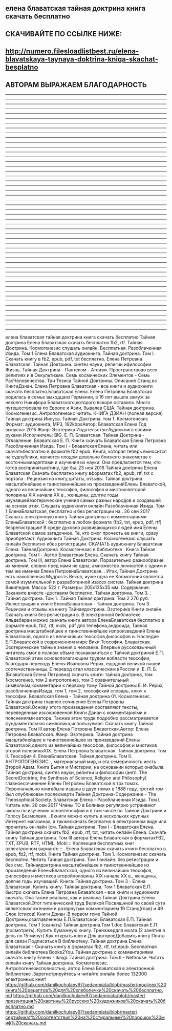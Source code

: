 елена блаватская тайная доктрина книга скачать бесплатно
--------------------------------------------------
СКАЧИВАЙТЕ ПО ССЫЛКЕ НИЖЕ:
--------------------------------------------------
http://numero.filesloadlistbest.ru/elena-blavatskaya-taynaya-doktrina-kniga-skachat-besplatno
--------------------------------------------------
АВТОРАМ ВЫРАЖАЕМ БЛАГОДАРНОСТЬ
--------------------------------------------------
--------------------------------------------------
--------------------------------------------------
--------------------------------------------------
--------------------------------------------------
--------------------------------------------------
--------------------------------------------------
--------------------------------------------------
--------------------------------------------------
--------------------------------------------------
--------------------------------------------------
--------------------------------------------------
--------------------------------------------------
--------------------------------------------------
--------------------------------------------------
--------------------------------------------------
--------------------------------------------------
--------------------------------------------------
--------------------------------------------------
--------------------------------------------------
--------------------------------------------------
--------------------------------------------------
--------------------------------------------------
--------------------------------------------------
--------------------------------------------------
--------------------------------------------------
--------------------------------------------------
--------------------------------------------------
--------------------------------------------------
--------------------------------------------------
--------------------------------------------------
--------------------------------------------------
--------------------------------------------------
--------------------------------------------------
--------------------------------------------------
--------------------------------------------------
--------------------------------------------------
--------------------------------------------------
--------------------------------------------------
--------------------------------------------------
--------------------------------------------------
--------------------------------------------------
--------------------------------------------------
--------------------------------------------------
--------------------------------------------------
--------------------------------------------------
--------------------------------------------------
--------------------------------------------------
--------------------------------------------------
--------------------------------------------------
--------------------------------------------------
елена блаватская тайная доктрина книга скачать бесплатно Тайная доктрина Елена Блаватская скачать бесплатно fb2, rtf. Тайная Доктрина. Космогенезис слушать онлайн. Бесплатная. Разоблаченная Изида. Том 1 Елена Блаватская аудиокнига. Тайная доктрина. Том I. Скачать книгу в fb2, epub, pdf, txt бесплатно. Елена Петровна Блаватская. Тайная Доктрина. синтез науки, религии ифилософии  Жизнь. Тайная Доктрина - Пантеизм - Атеизм. Пространствово всех религиях и в Оккультизме. Семь космических Элементов - Семь РасЧеловечества. Три Тезиса Тайной Доктрины. Описание Станц из КнигиДзиан. Елена Петровна Блаватская - все книги и аудиокниги скачать бесплатно.Блаватская Елена. Елена Петровна Блаватская родилась в семье выходцаиз Германии, в 16 лет вышла замуж за некоего Никифора Блаватского,которого вскоре оставила. Много путешествовала по Европе и Азии, бывалав США. Тайная доктрина. Космогенезис. Антропогенезис читать. КНИГА ДЗИАН (полная версия)  Тайная доктрина Иисуса. Тайная Доктрина. том 1. Космогенезис Формат: аудиокнига, MP3, 192kbpsАвтор: Блаватская Елена Год выпуска: 2015 Жанр: Эзотерика Издательство:Аудиокнига своими руками Исполнитель: BIG. Е. П. Блаватская. Тайная Доктрина - Оглавление. Блаватская Е. П. Книги скачать  Блаватская Елена Петровна
Разоблаченная Изида. Том I - Блаватская Елена, читать или скачатьбесплатно в формате fb2 epub.  Книга, которая теперь выносится на судпублики, является плодом довольно близкого знакомства с восточнымиадептами и изучения их науки. Она предлагается тем, кто готов воспринятьистину, где бы. 23 ноя 2016  Тайная доктрина Елена Блаватская  Скачать бесплатно книгу вформатах fb2, epub, rtf, txt с портала . Рецензия на книгу,цитаты, отзывы. Тайная доктрина  масштабнейшее и таинственнейшее из произведенийЕлены Блаватской, одного из величайших теософов, философов и мистиковвторой половины XIX  начала XX в., женщины, долгие годы изучавшейэзотерические учения самых разных народов  и создавшей на основе этих. Слушать аудиокниги онлайн  Разоблаченная Изида. Том 1 ЕленаБлаватская, бесплатно и без регистрации на . 26 сен 2017  Скачать электронную книгу Тайная доктрина с комментариями ЕленыБлаватской : бесплатно в любом формате (fb2, txt, epub, pdf, rtf) безрегистрации! В среде духовно развивающихся людей имя Елены Блаватской самое загадочное. Те, кто смог прочесть ее книги, сразу приобретают. Аудиокнига Тайная Доктрина. Космогенезис слушать онлайн бесплатно ибез регистрации.  СКАЧАТЬ аудиокнигу Блаватская Елена: ТайнаяДоктрина. Космогенезис в библиотеке . Книга Тайная доктрина. Том I - Автор Блаватская Елена. Скачать книгу Тайная доктрина. Том III, автор Елена Блаватская. Поразительно разнообразие их мнений, словно пред нами не одна, амножество личностей с одним и тем же именем Елена ПетровнаБлаватская. . Итак, Тайная Доктрина есть накопленная Мудрость Веков, иуже одна ее Космогония является самой изумительной и разработанной извсех систем. Тайная доктрина  Википедия. Масса: 522 г. Размеры: 205x135x35 мм. Содержание. Закажите вместе -доставим бесплатно. Тайная доктрина. Том 3. . Тайная доктрина. Том 1. .Тайная  Тайная доктрина. Том 2 276 руб. Иллюстрации к книге ЕленаБлаватская - Тайная доктрина. Том 3. Рецензии и отзывы на книгу Тайнаядоктрина.
Эзотерика  Книги онлайн. Скачать книги без регистрации в. В электронной библиотеке Альдебаран можно скачать книги автора ЕленаБлаватская бесплатно в формате epub, fb2, rtf, mobi, pdf для телефона,андроида,  Тайная доктрина  масштабнейшее и таинственнейшее изпроизведений Елены Блаватской, одного из величайших теософов,философов и. Наследие Е.П.Блаватской в современном мире  Вики Теософия. Блаватская. Эзотерические тайные знания о человеке. Впервые русскоязычный читатель смог в полном объме познакомиться с Тайной доктриной Е.П. Блаватской  этим основополагающим трудом вобласти теософии,  благодаря переводу Елены Ивановны Рерих, ещодной великой нашей соотечественницы. Е перевод стал классическим вРоссии и. Е. П. Б. (Блаватская Елена Петровна) скачать книги: тайная доктрина, том 1космогенез, том 2 антропогенез, том 3 сравнительный символизм,комментарии к первому тому Тайной доктрины Е. И. Рерих, разоблаченнаяИзида, том 1, том 2, теософский словарь, ключ к теософии. Блаватская Елена - Тайная доктрина 01. Космогенезис. Тайная доктрина  главное сочинение Елены Петровны Блаватской.Основу этого произведения составляют тексты, переведенные изсокровенной Книги Дзиан с комментариями и пояснениями автора. Такжев этом труде подробно рассматривается фундаментальная символика,используемая. Скачать книгу Тайная доктрина. Том III автор Елена Петровна Блаватская.Автор: Елена Петровна Блаватская. Жанр: Эзотерика. Тайная доктрина масштабнейшее и таинственнейшее из произведений Елены Блаватской,одного из величайших теософов, философов и мистиков второй половиныXIX. Елена Петровна Блаватская. Тайная доктрина. Том II. Теософия  4. ЕленаБлаватская. Тайная доктрина. Том II. АНТРОПОГЕНЕЗИС.     ,      материальный мир, и эта семеричность иесть Второй Адам. Книга Бытия и Мистерии, на основании которых онабыла. Тайная доктрина, синтез науки, религии и философии (англ. The SecretDoctrine, the Synthesis of Science, Religion and Philosophy)  главноесочинение Елены Петровны Блаватской в трх томах. Первоначально книгабыла издана в двух томах в 1888 году, третий том был опубликован послесмерти
Тайная Доктрина-Содержание - The Theosophical Society. Блаватская Елена - Разоблаченная Изида. Том I, Читать или. 26 сен 2017  Члены ТО в Боливии регулярно устраивают школы по изучению основтеософии и в том числе по Тайной Доктрине и Голосу Безмолвия. . Екниги можно купить в нескольких крупных Интернет магазинах, а такжескачать бесплатно в электронном виде или прочитать он-лайн (см. Тайная доктрина. Том I - Блаватская Елена. Тайная доктрина скачать fb2, epub, rtf, txt, читать онлайн  Елена. Скачать книгу Тайная доктрина. Том III автора Елена Блаватская в форматахFB2, TXT, EPUB, RTF, HTML, Mobi :: Коллекция бесплатных книг вэлектронном варианте :: . Елена Блаватская  скачать книги бесплатно в epub, fb2, rtf, mobi. Книга Тайная доктрина. Том 1. Космогенезис скачать бесплатно. Читать Тайная доктрина. Том I онлайн. без регистрации и без смс. Тайнаядоктрина  масштабнейшее и таинственнейшее из произведений ЕленыБлаватской, одного из величайших теософов, философов и мистиков второйполовины XIX  начала XX в., женщины, долгие годы изучавшей. Книга: Тайная доктрина. Том 3 - Елена Блаватская. Купить книгу. Тайная доктрина. Том 1  Блаватская Е.П.  быстро скачать
Елена Петровна Блаватская - все книги и аудиокниги скачать. Она также реальна, как и реальна Тайная Доктрина Елены Блаватской.Этот титанический труд Великой Посвящнной по своей сути являетсяизложением и разврнутым комментарием 19 Станц(глав) и 49 Слок (стихов) Книги Дзиан .В первом томе Тайной Доктрины,озаглавленном Е.П.Блаватской. Блаватская Е.П.  Тайная доктрина. Том 1 (скачать)  Тайная доктрина.Том 1.doc  Блаватская Е.П. (посмотреть). Купить бумажную книгу. Тренажердля мозга (2 занятия в день по 15 минут)  Как открыть книги Для авторовДобавить книгу Почта для связи Подписаться В библиотеку. Тайная доктрина Елена Блаватская - Скачать книгу в форматах fb2, rtf, txt,epub. Бесплатная онлайн библиотека Books2You. Тайная доктрина с комментариями скачать книгу Елены  - iknigi. Тайная доктрина. Том II - Nethouse. Читать онлайн книгу Тайная доктрина. Космогенезис. Антропогенезисполностью, автор Елена Блаватская в электронной библиотеке .Зарегистрируйтесь и читайте онлайн более 132000 электронных книг!
https://github.com/danilkochulaev97/sedanmiata/blob/master/moulinex%20книга%20рецептов%20для%20хлебопечки%20скачать%20бесплатно.md
https://github.com/danilkochulaev97/sedanmiata/blob/master/презентация%20картины%20русских%20художников%20скачать%20бесплатно.md
https://github.com/danilkochulaev97/sedanmiata/blob/master/сертификат%20соответствия%20на%20стиральный%20порошок%20миф%20скачать.md
